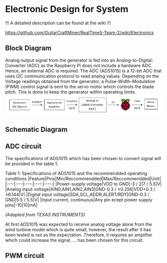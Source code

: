 # Electronic Design for System

!!! A detailed description can be found at the wiki !!!

https://github.com/GuitarCraftMiner/RealTime5-Team-2/wiki/Electronics

## Block Diagram
Analog output signal from the generator is fed into an Analog-to-Digital-Converter (ADC) as the Raspberry Pi does not include a hardware ADC. Hence, an external ADC is required. The ADC (ADS1015) is a 12-bit ADC that uses I2C communication protocol to read analog values. Depending on the Voltage readings obtained from the generator, a Pulse-Width-Modulation (PWM) control signal is sent to the servo motor which controls the blade pitch. This is done to keep the generator within operating limits.
![Electronics Block Diagram](https://github.com/GuitarCraftMiner/RealTime5-Team-2/blob/master/images/Electronics_BD.png)


## Schematic Diagram


## ADC circuit
The specifications of ADS1015 which has been chosen to convert signal will be provided in the table 1. 

Table 1: Specifications of ADS1015 and the recommendded operating conditions
|Feature|Pins|Min/Reccommendded|Max/Reccommendded|Unit|
|:---|:---|:---:|:---:|:---:|
|Power-supply voltage|VDD to GND|-3 / 2|7 / 5.5|V|
|Analog input voltage|AIN0,AIN1,AIN2,AIN3|GND-0.3 / ±0.256|VDD+0.3 / ±6.144|V|
|Digital input voltage|SDA,SCL,ADDR,ALERT/RDY|GND-0.3 / GND|5.5 / 5.5|V|
|Input current, continuous|Any pin ecept power supply pins|-10|10|mA|

*(Adapted from TEXAS INSTRUMENTS)*

At first ADS1015 was expected to receive analog voltage alone from the wind turbine model which is quite small, however, the result after it has been tested is not as the expectation. Therefore, it requires an amplifier which could increase the signal, ... has been chosen for this circuit. 


## PWM circuit

